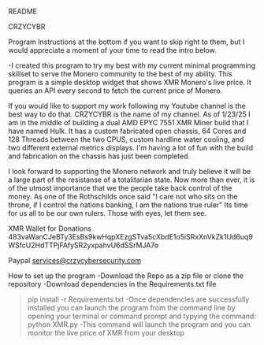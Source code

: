
README

CRZYCYBR

Program Instructions at the bottom if you want to skip right to them, but I would appreciate a moment of your time to read the intro below.

-I created this program to try my best with my current minimal programming skillset to serve the Monero community to the best of my ability. This program is a simple desktop widget that shows
XMR Monero's live price. It queries an API every second to fetch the current price of Monero.

If you would like to support my work following my Youtube channel is the best way to do that. CRZYCYBR is the name of my channel. As of 1/23/25 I am in the middle of building a dual AMD
EPYC 7551 XMR Miner build that I have named Hulk. It has a custom fabricated open chassis, 64 Cores and 128 Threads between the two CPUS, custom hardline water cooling, and two different 
external metrics displays. I'm having a lot of fun with the build and fabrication on the chassis has just been completed. 

I look forward to supporting the Monero network and truly believe it will be a large part of the resistanse of a totalitarian state. Now more than ever, it is of the utmost importance that
we the people take back control of the money. As one of the Rothschilds once said "I care not who sits on the throne, if I control the nations banking, I am the nations true ruler" Its time
for us all to be our own rulers. Those with eyes, let them see.

XMR Wallet for Donations
483vaWanCJeBTy3EsBs9kwHqpXEzgSTva5cXbdE1o5iSRxXnVkZk1Ud6uq9WSfcU2HdTTPjFAfySR2yxpahvU6dSSrMJA7o

Paypal
services@crzycybersecurity.com


How to set up the program
-Download the Repo as a zip file or clone the repository
-Download dependencies in the Requirements.txt file
  >pip install -r Requirements.txt
-Once dependencies are successfully installed you can launch the program from the command line by opening your terminal or command prompt and typying the command:
  >python XMR.py
-This command will launch the program and you can monitor the live price of XMR from your desktop

